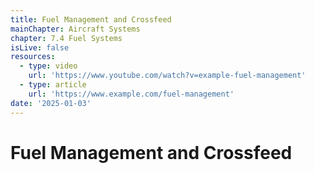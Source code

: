 ```yaml
---
title: Fuel Management and Crossfeed
mainChapter: Aircraft Systems
chapter: 7.4 Fuel Systems
isLive: false
resources:
  - type: video
    url: 'https://www.youtube.com/watch?v=example-fuel-management'
  - type: article
    url: 'https://www.example.com/fuel-management'
date: '2025-01-03'
---
```


# Fuel Management and Crossfeed
